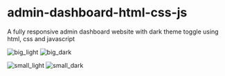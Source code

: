 # admin-dashboard-html-css-js
A fully responsive admin dashboard website with dark theme toggle using html, css and javascript


![big_light](https://user-images.githubusercontent.com/68460959/197261388-8a9a6001-f1ca-4fce-847c-b16f1f071aea.jpeg)
![big_dark](https://user-images.githubusercontent.com/68460959/197261870-d8139c6c-172e-4fba-b457-0eb7722e0dd0.jpeg)

![small_light](https://user-images.githubusercontent.com/68460959/197261774-eba6b489-aac4-4a68-b307-4cce0a761812.jpeg)
![small_dark](https://user-images.githubusercontent.com/68460959/197261821-cf377804-2eae-4133-bcaf-366f5787c3dd.jpeg)



